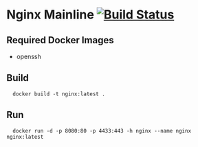 # Nginx Mainline [![Build Status](https://travis-ci.org/3d-pro/nginx.svg?branch=master)](https://travis-ci.org/3d-pro/nginx)

## Required Docker Images
- openssh

## Build
```
  docker build -t nginx:latest .
```
## Run
```
  docker run -d -p 8080:80 -p 4433:443 -h nginx --name nginx nginx:latest
```
